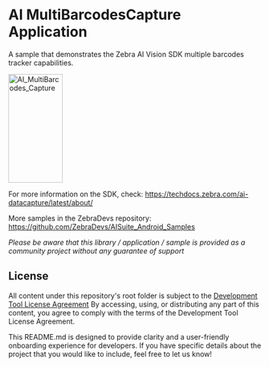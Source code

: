 # AI MultiBarcodesCapture Application

A sample that demonstrates the Zebra AI Vision SDK multiple barcodes tracker capabilities.

<img width="108" height="216" alt="AI_MultiBarcodes_Capture" src="https://github.com/user-attachments/assets/193c25e9-d6a9-4cdd-96c9-02c6d2958cde" />

For more information on the SDK, check:
https://techdocs.zebra.com/ai-datacapture/latest/about/

More samples in the ZebraDevs repository:
https://github.com/ZebraDevs/AISuite_Android_Samples

*Please be aware that this library / application / sample is provided as a community project without any guarantee of support*

## License
All content under this repository's root folder is subject to the [Development Tool License Agreement](https://github.com/ZebraDevs/AISuite_Android_Samples/blob/main/Zebra%20Development%20Tool%20License.pdf)
By accessing, using, or distributing any part of this content, you agree to comply with the terms of the Development Tool License Agreement.

This README.md is designed to provide clarity and a user-friendly onboarding experience for developers. If you have specific details about the project that you would like to include, feel free to let us know!
